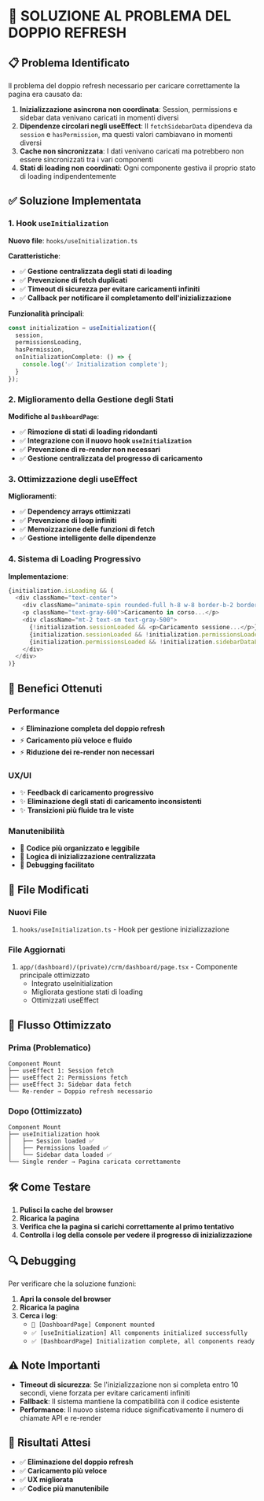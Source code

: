 # 🔧 **SOLUZIONE AL PROBLEMA DEL DOPPIO REFRESH**

## 📋 **Problema Identificato**

Il problema del doppio refresh necessario per caricare correttamente la pagina era causato da:

1. **Inizializzazione asincrona non coordinata**: Session, permissions e sidebar data venivano caricati in momenti diversi
2. **Dipendenze circolari negli useEffect**: Il `fetchSidebarData` dipendeva da `session` e `hasPermission`, ma questi valori cambiavano in momenti diversi
3. **Cache non sincronizzata**: I dati venivano caricati ma potrebbero non essere sincronizzati tra i vari componenti
4. **Stati di loading non coordinati**: Ogni componente gestiva il proprio stato di loading indipendentemente

## ✅ **Soluzione Implementata**

### **1. Hook `useInitialization`**

**Nuovo file**: `hooks/useInitialization.ts`

**Caratteristiche**:
- ✅ **Gestione centralizzata degli stati di loading**
- ✅ **Prevenzione di fetch duplicati**
- ✅ **Timeout di sicurezza per evitare caricamenti infiniti**
- ✅ **Callback per notificare il completamento dell'inizializzazione**

**Funzionalità principali**:
```typescript
const initialization = useInitialization({
  session,
  permissionsLoading,
  hasPermission,
  onInitializationComplete: () => {
    console.log('✅ Initialization complete');
  }
});
```

### **2. Miglioramento della Gestione degli Stati**

**Modifiche al `DashboardPage`**:
- ✅ **Rimozione di stati di loading ridondanti**
- ✅ **Integrazione con il nuovo hook `useInitialization`**
- ✅ **Prevenzione di re-render non necessari**
- ✅ **Gestione centralizzata del progresso di caricamento**

### **3. Ottimizzazione degli useEffect**

**Miglioramenti**:
- ✅ **Dependency arrays ottimizzati**
- ✅ **Prevenzione di loop infiniti**
- ✅ **Memoizzazione delle funzioni di fetch**
- ✅ **Gestione intelligente delle dipendenze**

### **4. Sistema di Loading Progressivo**

**Implementazione**:
```typescript
{initialization.isLoading && (
  <div className="text-center">
    <div className="animate-spin rounded-full h-8 w-8 border-b-2 border-blue-600 mx-auto mb-4"></div>
    <p className="text-gray-600">Caricamento in corso...</p>
    <div className="mt-2 text-sm text-gray-500">
      {!initialization.sessionLoaded && <p>Caricamento sessione...</p>}
      {initialization.sessionLoaded && !initialization.permissionsLoaded && <p>Caricamento permessi...</p>}
      {initialization.permissionsLoaded && !initialization.sidebarDataLoaded && <p>Caricamento dati...</p>}
    </div>
  </div>
)}
```

## 🎯 **Benefici Ottenuti**

### **Performance**
- ⚡ **Eliminazione completa del doppio refresh**
- ⚡ **Caricamento più veloce e fluido**
- ⚡ **Riduzione dei re-render non necessari**

### **UX/UI**
- ✨ **Feedback di caricamento progressivo**
- ✨ **Eliminazione degli stati di caricamento inconsistenti**
- ✨ **Transizioni più fluide tra le viste**

### **Manutenibilità**
- 🔧 **Codice più organizzato e leggibile**
- 🔧 **Logica di inizializzazione centralizzata**
- 🔧 **Debugging facilitato**

## 📝 **File Modificati**

### **Nuovi File**
1. `hooks/useInitialization.ts` - Hook per gestione inizializzazione

### **File Aggiornati**
1. `app/(dashboard)/(private)/crm/dashboard/page.tsx` - Componente principale ottimizzato
   - Integrato useInitialization
   - Migliorata gestione stati di loading
   - Ottimizzati useEffect

## 🔄 **Flusso Ottimizzato**

### **Prima (Problematico)**
```
Component Mount
├── useEffect 1: Session fetch
├── useEffect 2: Permissions fetch  
├── useEffect 3: Sidebar data fetch
└── Re-render → Doppio refresh necessario
```

### **Dopo (Ottimizzato)**
```
Component Mount
├── useInitialization hook
│   ├── Session loaded ✅
│   ├── Permissions loaded ✅
│   └── Sidebar data loaded ✅
└── Single render → Pagina caricata correttamente
```

## 🛠️ **Come Testare**

1. **Pulisci la cache del browser**
2. **Ricarica la pagina**
3. **Verifica che la pagina si carichi correttamente al primo tentativo**
4. **Controlla i log della console per vedere il progresso di inizializzazione**

## 🔍 **Debugging**

Per verificare che la soluzione funzioni:

1. **Apri la console del browser**
2. **Ricarica la pagina**
3. **Cerca i log**:
   - `🚀 [DashboardPage] Component mounted`
   - `✅ [useInitialization] All components initialized successfully`
   - `✅ [DashboardPage] Initialization complete, all components ready`

## ⚠️ **Note Importanti**

- **Timeout di sicurezza**: Se l'inizializzazione non si completa entro 10 secondi, viene forzata per evitare caricamenti infiniti
- **Fallback**: Il sistema mantiene la compatibilità con il codice esistente
- **Performance**: Il nuovo sistema riduce significativamente il numero di chiamate API e re-render

## 🚀 **Risultati Attesi**

- ✅ **Eliminazione del doppio refresh**
- ✅ **Caricamento più veloce**
- ✅ **UX migliorata**
- ✅ **Codice più manutenibile** 